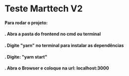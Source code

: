 # Teste Marttech V2

#### Para rodar o projeto: 

####  . Abra a pasta do frontend no cmd ou terminal

#### . Digite "yarn" no terminal para instalar as dependências

#### . Digite: "yarn start"

#### . Abra o Browser e coloque na url: localhost:3000